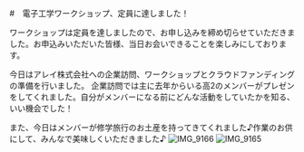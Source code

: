 #　電子工学ワークショップ、定員に達しました！

ワークショップは定員を達しましたので、お申し込みを締め切らせていただきました。お申込みいただいた皆様、当日お会いできることを楽しみにしております。

今日はアレイ株式会社への企業訪問、ワークショップとクラウドファンディングの準備を行いました。
企業訪問では主に去年からいる高2のメンバーがプレゼンをしてくれました。自分がメンバーになる前にどんな活動をしていたかを知る、いい機会でした！　

また、今日はメンバーが修学旅行のお土産を持ってきてくれました♪作業のお供にして、みんなで美味しくいただきました♪
![IMG_9166](https://user-images.githubusercontent.com/101546670/198614947-bf5b18d4-8713-41ce-8515-56b07c82aafa.jpg)
![IMG_9165](https://user-images.githubusercontent.com/101546670/198615002-e251cf35-340f-48d9-8699-eee5ad9811cd.jpg)

